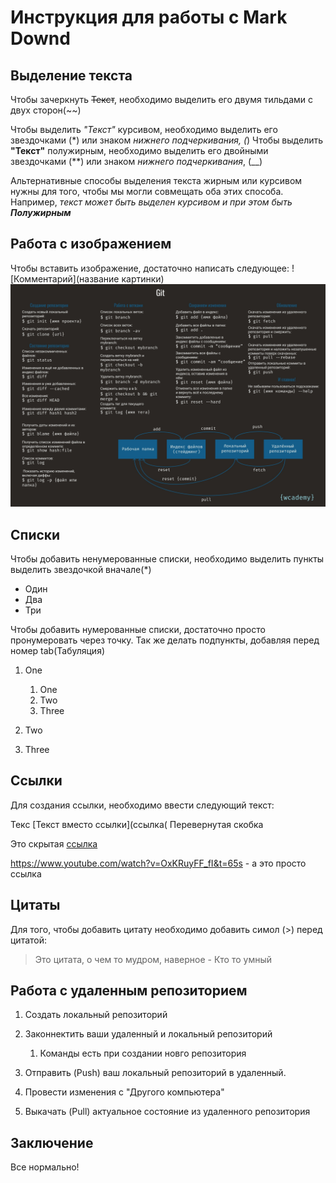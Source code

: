 # Инструкция для работы с Mark Downd

## Выделение текста



Чтобы зачеркнуть ~~Текст~~, необходимо выделить его двумя тильдами с двух сторон(~~)

Чтобы выделить *"Текст"* курсивом, необходимо выделить его звездочками (*) или знаком _нижнего подчеркивания, (_)
Чтобы выделить **"Текст"** полужирным, необходимо выделить его двойными звездочками (**) или знаком _нижнего подчеркивания_, (__)

Альтернативные способы выделения текста жирным или курсивом нужны для того, чтобы мы могли совмещать оба этих способа. Например, _текст может быть выделен курсивом и при этом быть **Полужирным**_

## Работа с изображением

Чтобы вставить изображение, достаточно написать следующее:
![Комментарий](название картинки)
![А вот картинка с инструкцией](instruction.jpg)

## Списки

Чтобы добавить ненумерованные списки, необходимо выделить пункты выделить звездочкой вначале(*)
* Один
* Два
* Три

Чтобы добавить нумерованные списки, достаточно просто пронумеровать через точку. Так же делать подпункты, добавляя перед номер tab(Табуляция) 
1. One
    1. One
    2. Two
    3. Three 

2. Two
    
3. Three
    

## Ссылки

Для создания ссылки, необходимо ввести следующий текст:

Текс [Текст вместо ссылки](ссылка( Перевернутая скобка

Это скрытая [ссылка](https://www.youtube.com/watch?v=OxKRuyFF_fI&t=65s "Подсказка")

<https://www.youtube.com/watch?v=OxKRuyFF_fI&t=65s> - а это просто ссылка

## Цитаты

Для того, чтобы добавить цитату необходимо добавить симол (>) перед цитатой:

>Это цитата, о чем то мудром, наверное - Кто то умный

## Работа с удаленным репозиторием

1. Создать локальный репозиторий
2. Законнектить ваши удаленный и локальный репозиторий
    1. Команды есть при создании новго репозитория

3. Отправить (Push) ваш локальный репозиторий в удаленный.
4. Провести изменения с "Другого компьютера"
5. Выкачать (Pull) актуальное состояние из удаленного репозитория 

## Заключение
Все нормально!


